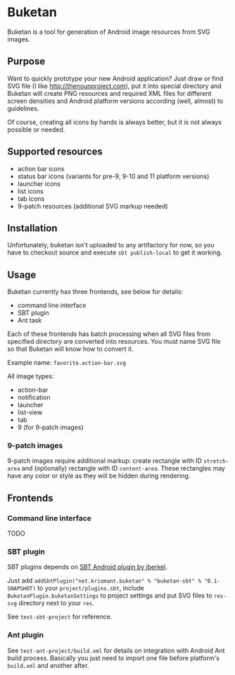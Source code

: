 # Buketan

Buketan is a tool for generation of Android image resources from SVG images.

## Purpose

Want to quickly prototype your new Android application? Just draw or find SVG file (I like http://thenounproject.com), put it into special directory and Buketan will create PNG resources and required XML files for different screen densities and Android platform versions according (well, almost) to guidelines.

Of course, creating all icons by hands is always better, but it is not always possible or needed.

## Supported resources

* action bar icons
* status bar icons (variants for pre-9, 9-10 and 11 platform versions)
* launcher icons
* list icons
* tab icons
* 9-patch resources (additional SVG markup needed)

## Installation

Unfortunately, buketan isn't uploaded to any artifactory for now, so you have to checkout source and execute `sbt publish-local` to get it working.

## Usage

Buketan currently has three frontends, see below for details:
* command line interface
* SBT plugin
* Ant task

Each of these frontends has batch processing when all SVG files from specified directory are converted into resources. You must name SVG file so that Buketan will know how to convert it.

Example name: `favorite.action-bar.svg`

All image types:
* action-bar
* notification
* launcher
* list-view
* tab
* 9 (for 9-patch images)

### 9-patch images

9-patch images require additional markup: create rectangle with ID `stretch-area` and (optionally) rectangle with ID `content-area`. These rectangles may have any color or style as they will be hidden during rendering.

## Frontends

### Command line interface

TODO

### SBT plugin

SBT plugins depends on [SBT Android plugin by jberkel](https://github.com/jberkel/android-plugin).

Just add `addSbtPlugin("net.kriomant.buketan" % "buketan-sbt" % "0.1-SNAPSHOT)` to your `project/plugins.sbt`, include `BuketanPlugin.buketanSettings` to project settings and put SVG files to `res-svg` directory next to your `res`.

See `test-sbt-project` for reference.

### Ant plugin

See `test-ant-project/build.xml` for details on integration with Android Ant build process. Basically you just need to import one file before platform's `build.xml` and another after.


